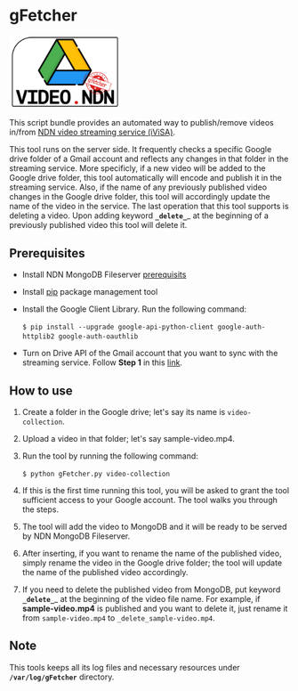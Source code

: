 # gFetcher

<img src="logo.png" title="gFetcher logo" width="200">


This script bundle provides an automated way to publish/remove videos in/from [NDN video streaming service (iViSA)](https://ivisa.named-data.net).

This tool runs on the server side. It frequently checks a specific Google drive folder of a Gmail account and reflects any changes in that folder in the streaming service.
More specificly, if a new video will be added to the Google drive folder, this tool automatically will encode and publish it in the streaming service.
Also, if the name of any previously published video changes in the Google drive folder, this tool will accordingly update the name of the video in the service.
The last operation that this tool supports is deleting a video. Upon adding keyword __`_delete_`___ at the beginning of a previously published video this tool will delete it.

## Prerequisites
* Install NDN MongoDB Fileserver [prerequisits](https://github.com/chavoosh/ndn-mongo-fileserver#prerequisites)
* Install [pip](https://pip.pypa.io/en/stable/installing/#) package management tool
* Install the Google Client Library. Run the following command:

    `$ pip install --upgrade google-api-python-client google-auth-httplib2 google-auth-oauthlib`
* Turn on Drive API of the Gmail account that you want to sync with the streaming service.
Follow __Step 1__ in this [link](https://developers.google.com/drive/api/v3/quickstart/python#step_1_turn_on_the).

## How to use
1. Create a folder in the Google drive; let's say its name is `video-collection`.
2. Upload a video in that folder; let's say sample-video.mp4.
3. Run the tool by running the following command:

    `$ python gFetcher.py video-collection`
4. If this is the first time running this tool, you will be asked to grant the tool sufficient access to your Google account. The tool walks you through the steps.
5. The tool will add the video to MongoDB and it will be ready to be served by NDN MongoDB Fileserver.
6. After inserting, if you want to rename the name of the published video, simply rename the video in the Google drive folder; the tool will update the name of the published video accordingly.
7. If you need to delete the published video from MongoDB, put keyword __`_delete_`___ at the beginning of the video file name.
For example, if __sample-video.mp4__ is published and you want to delete it, just rename it from `sample-video.mp4` to `_delete_sample-video.mp4`.

## Note
This tools keeps all its log files and necessary resources under __`/var/log/gFetcher`__ directory.
